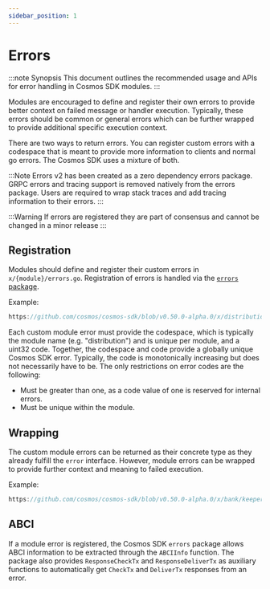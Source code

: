 ```yaml
---
sidebar_position: 1
---
```


# Errors

:::note Synopsis
This document outlines the recommended usage and APIs for error handling in Cosmos SDK modules.
:::

Modules are encouraged to define and register their own errors to provide better
context on failed message or handler execution. Typically, these errors should be
common or general errors which can be further wrapped to provide additional specific execution context.

There are two ways to return errors. You can register custom errors with a codespace that is meant to provide more information to clients and normal go errors. The Cosmos SDK uses a mixture of both. 

:::Note
Errors v2 has been created as a zero dependency errors package. GRPC errors and tracing support is removed natively from the errors package. Users are required to wrap stack traces and add tracing information to their errors.
:::

:::Warning
If errors are registered they are part of consensus and cannot be changed in a minor release
:::

## Registration

Modules should define and register their custom errors in `x/{module}/errors.go`.
Registration of errors is handled via the [`errors` package](https://github.com/cosmos/cosmos-sdk/blob/main/errors/errors.go).

Example:

```go reference
https://github.com/cosmos/cosmos-sdk/blob/v0.50.0-alpha.0/x/distribution/types/errors.go
```

Each custom module error must provide the codespace, which is typically the module name
(e.g. "distribution") and is unique per module, and a uint32 code. Together, the codespace and code
provide a globally unique Cosmos SDK error. Typically, the code is monotonically increasing but does not
necessarily have to be. The only restrictions on error codes are the following:

* Must be greater than one, as a code value of one is reserved for internal errors.
* Must be unique within the module.

## Wrapping

The custom module errors can be returned as their concrete type as they already fulfill the `error`
interface. However, module errors can be wrapped to provide further context and meaning to failed execution.

Example:

```go reference
https://github.com/cosmos/cosmos-sdk/blob/v0.50.0-alpha.0/x/bank/keeper/keeper.go#L141-L182
```

## ABCI

If a module error is registered, the Cosmos SDK `errors` package allows ABCI information to be extracted
through the `ABCIInfo` function. The package also provides `ResponseCheckTx` and `ResponseDeliverTx` as
auxiliary functions to automatically get `CheckTx` and `DeliverTx` responses from an error.
